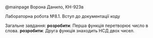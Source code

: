 @mainpage
Ворона Данило, КН-923в

Лабораторна робота №8.1. Вступ до документації коду

Загальне завдання: 
**розробити**: Перша функція перетворює число в слова.
**розробити**: Друга функція знаходить НСД двох чисел.
